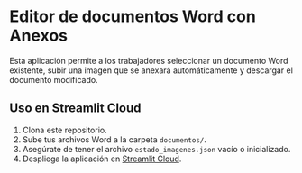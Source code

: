 # Editor de documentos Word con Anexos

Esta aplicación permite a los trabajadores seleccionar un documento Word existente,
subir una imagen que se anexará automáticamente y descargar el documento modificado.

## Uso en Streamlit Cloud

1. Clona este repositorio.
2. Sube tus archivos Word a la carpeta `documentos/`.
3. Asegúrate de tener el archivo `estado_imagenes.json` vacío o inicializado.
4. Despliega la aplicación en [Streamlit Cloud](https://streamlit.io/cloud).

